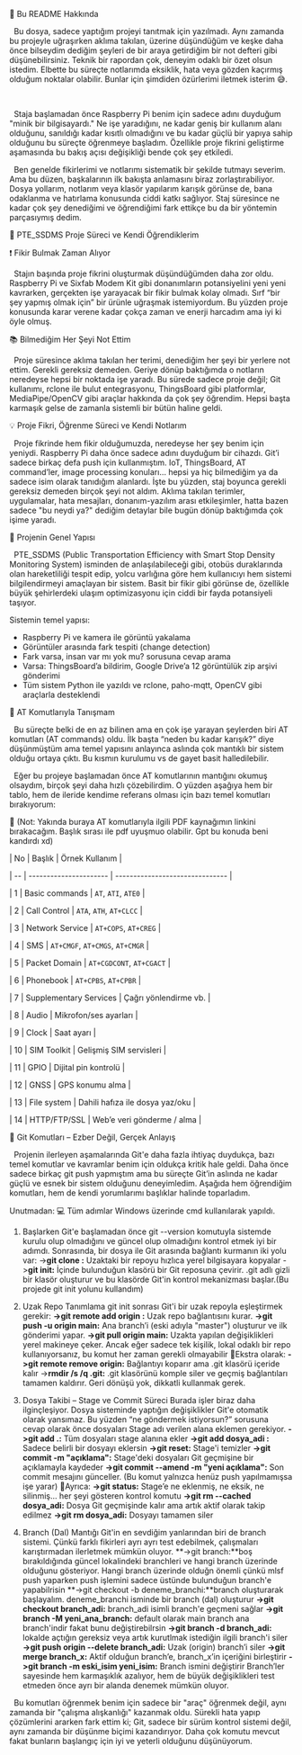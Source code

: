 📌 Bu README Hakkında

 	Bu dosya, sadece yaptığım projeyi tanıtmak için yazılmadı. Aynı zamanda bu projeyle uğraşırken aklıma takılan, üzerine düşündüğüm ve keşke daha önce bilseydim dediğim şeyleri de bir araya getirdiğim bir not defteri gibi düşünebilirsiniz. Teknik bir rapordan çok, deneyim odaklı bir özet olsun istedim. Elbette bu süreçte notlarımda eksiklik, hata veya gözden kaçırmış olduğum noktalar olabilir. Bunlar için şimdiden özürlerimi iletmek isterim 😅.

 

 	Staja başlamadan önce Raspberry Pi benim için sadece adını duyduğum "minik bir bilgisayardı." Ne işe yaradığını, ne kadar geniş bir kullanım alanı olduğunu, sanıldığı kadar kısıtlı olmadığını ve bu kadar güçlü bir yapıya sahip olduğunu bu süreçte öğrenmeye başladım. Özellikle proje fikrini geliştirme aşamasında bu bakış açısı değişikliği bende çok şey etkiledi.



 	Ben genelde fikirlerimi ve notlarımı sistematik bir şekilde tutmayı severim. Ama bu düzen, başkalarının ilk bakışta anlamasını biraz zorlaştırabiliyor. Dosya yollarım, notlarım veya klasör yapılarım karışık görünse de, bana odaklanma ve hatırlama konusunda ciddi katkı sağlıyor. Staj süresince ne kadar çok şey denediğimi ve öğrendiğimi fark ettikçe bu da bir yöntemin parçasıymış dedim.



🚏 PTE\_SSDMS Proje Süreci ve Kendi Öğrendiklerim

❗ Fikir Bulmak Zaman Alıyor

 	Stajın başında proje fikrini oluşturmak düşündüğümden daha zor oldu. Raspberry Pi ve Sixfab Modem Kit gibi donanımların potansiyelini yeni yeni kavrarken, gerçekten işe yarayacak bir fikir bulmak kolay olmadı. Sırf “bir şey yapmış olmak için” bir ürünle uğraşmak istemiyordum. Bu yüzden proje konusunda karar verene kadar çokça zaman ve enerji harcadım ama iyi ki öyle olmuş.


📚 Bilmediğim Her Şeyi Not Ettim

 	Proje süresince aklıma takılan her terimi, denediğim her şeyi bir yerlere not ettim. Gerekli gereksiz demeden. Geriye dönüp baktığımda o notların neredeyse hepsi bir noktada işe yaradı. Bu sürede sadece proje değil; Git kullanımı, rclone ile bulut entegrasyonu, ThingsBoard gibi platformlar, MediaPipe/OpenCV gibi araçlar hakkında da çok şey öğrendim. Hepsi başta karmaşık gelse de zamanla sistemli bir bütün haline geldi.


💡 Proje Fikri, Öğrenme Süreci ve Kendi Notlarım

&nbsp;	Proje fikrinde hem fikir olduğumuzda, neredeyse her şey benim için yeniydi. Raspberry Pi daha önce sadece adını duyduğum bir cihazdı. Git’i sadece birkaç defa push için kullanmıştım. IoT, ThingsBoard, AT command’ler, image processing konuları… hepsi ya hiç bilmediğim ya da sadece isim olarak tanıdığım alanlardı. İşte bu yüzden, staj boyunca gerekli gereksiz demeden birçok şeyi not aldım. Aklıma takılan terimler, uygulamalar, hata mesajları, donanım-yazılım arası etkileşimler, hatta bazen sadece "bu neydi ya?" dediğim detaylar bile bugün dönüp baktığımda çok işime yaradı.


🎯 Projenin Genel Yapısı

&nbsp;	PTE\_SSDMS (Public Transportation Efficiency with Smart Stop Density Monitoring System) isminden de anlaşılabileceği gibi, otobüs duraklarında olan hareketliliği tespit edip, yolcu varlığına göre hem kullanıcıyı hem sistemi bilgilendirmeyi amaçlayan bir sistem. Basit bir fikir gibi görünse de, özellikle büyük şehirlerdeki ulaşım optimizasyonu için ciddi bir fayda potansiyeli taşıyor.

Sistemin temel yapısı:

* Raspberry Pi ve kamera ile görüntü yakalama
* Görüntüler arasında fark tespiti (change detection)
* Fark varsa, insan var mı yok mu? sorusuna cevap arama
* Varsa: ThingsBoard’a bildirim, Google Drive’a 12 görüntülük zip arşivi gönderimi
* Tüm sistem Python ile yazıldı ve rclone, paho-mqtt, OpenCV gibi araçlarla desteklendi 


📡 AT Komutlarıyla Tanışmam

&nbsp;	Bu süreçte belki de en az bilinen ama en çok işe yarayan şeylerden biri AT komutları (AT commands) oldu. İlk başta “neden bu kadar karışık?” diye düşünmüştüm ama temel yapısını anlayınca aslında çok mantıklı bir sistem olduğu ortaya çıktı. Bu kısmın kurulumu vs de gayet basit halledilebilir.
	
&nbsp;	Eğer bu projeye başlamadan önce AT komutlarının mantığını okumuş olsaydım, birçok şeyi daha hızlı çözebilirdim. O yüzden aşağıya hem bir tablo, hem de ileride kendime referans olması için bazı temel komutları bırakıyorum:

📎 (Not: Yakında buraya AT komutlarıyla ilgili PDF kaynağımın linkini bırakacağım. Başlık sırası ile pdf uyuşmuo olabilir. Gpt bu konuda beni kandırdı xd)

| No | Başlık                 | Örnek Kullanım                  |

| -- | ---------------------- | ------------------------------- |

| 1  | Basic commands         | `AT`, `ATI`, `ATE0`             |

| 2  | Call Control           | `ATA`, `ATH`, `AT+CLCC`         |

| 3  | Network Service        | `AT+COPS`, `AT+CREG`            |

| 4  | SMS                    | `AT+CMGF`, `AT+CMGS`, `AT+CMGR` |

| 5  | Packet Domain          | `AT+CGDCONT`, `AT+CGACT`        |

| 6  | Phonebook              | `AT+CPBS`, `AT+CPBR`            |

| 7  | Supplementary Services | Çağrı yönlendirme vb.           |

| 8  | Audio                  | Mikrofon/ses ayarları           |

| 9  | Clock                  | Saat ayarı                      |

| 10 | SIM Toolkit            | Gelişmiş SIM servisleri         |

| 11 | GPIO                   | Dijital pin kontrolü            |

| 12 | GNSS                   | GPS konumu alma                 |

| 13 | File system            | Dahili hafıza ile dosya yaz/oku |

| 14 | HTTP/FTP/SSL           | Web’e veri gönderme / alma      |



🧰 Git Komutları – Ezber Değil, Gerçek Anlayış

&nbsp;	Projenin ilerleyen aşamalarında Git'e daha fazla ihtiyaç duydukça, bazı temel komutlar ve kavramlar benim için oldukça kritik hale geldi. Daha önce sadece birkaç git push yapmıştım ama bu süreçte Git’in aslında ne kadar güçlü ve esnek bir sistem olduğunu deneyimledim. Aşağıda hem öğrendiğim komutları, hem de kendi yorumlarımı başlıklar halinde toparladım. 

Unutmadan: 💻 Tüm adımlar Windows üzerinde cmd kullanılarak yapıldı.
1. Başlarken
   	Git'e başlamadan önce git --version komutuyla sistemde kurulu olup olmadığını ve güncel olup olmadığını kontrol etmek iyi bir adımdı. Sonrasında, bir dosya ile Git arasında bağlantı kurmanın iki yolu var:
   	->**git clone <URL>:** Uzaktaki bir repoyu hızlıca yerel bilgisayara kopyalar
   	->**git init:** İçinde bulunduğun klasörü bir Git reposuna çevirir. .git adlı gizli bir klasör oluşturur ve bu klasörde Git'in kontrol mekanizması başlar.(Bu projede git init yolunu kullandım)
   
2. Uzak Repo Tanımlama
   git init sonrası Git'i bir uzak repoyla eşleştirmek gerekir:
   	**->git remote add origin <URL>:** Uzak repo bağlantısını kurar.
   	**->git push -u origin main:** Ana branch’i (eski adıyla "master") oluşturur ve ilk gönderimi yapar.
   	**->git pull origin main:** Uzakta yapılan değişiklikleri yerel makineye çeker. Ancak eğer sadece tek kişilik, lokal odaklı bir repo kullanıyorsanız, bu komut her zaman gerekli olmayabilir
   🥨Ekstra olarak:
   	**->git remote remove origin:** Bağlantıyı koparır ama .git klasörü içeride kalır
   	->**rmdir /s /q .git:** .git klasörünü komple siler ve geçmiş bağlantıları tamamen kaldırır. Geri dönüşü yok, dikkatli kullanmak gerek.
   
3. Dosya Takibi – Stage ve Commit Süreci
   	Burada işler biraz daha ilginçleşiyor. Dosya sisteminde yaptığın değişiklikler Git'e otomatik olarak yansımaz. Bu yüzden “ne göndermek istiyorsun?” sorusuna cevap olarak önce dosyaları Stage adı verilen alana eklemen gerekiyor.
   	**->git add .:** Tüm dosyaları stage alanına ekler
   	**->git add dosya\_adi :** Sadece belirli bir dosyayı eklersin
   	**->git reset:** Stage'i temizler
   	**->git commit -m "açıklama":** Stage'deki dosyaları Git geçmişine bir açıklamayla kaydeder
   	**->git commit --amend -m "yeni açıklama":** Son commit mesajını günceller. (Bu komut yalnızca henüz push yapılmamışsa işe yarar)
   🍜Ayrıca:
   	**->git status:** Stage’e ne eklenmiş, ne eksik, ne silinmiş… her şeyi gösteren kontrol komutu
   	**->git rm --cached dosya\_adi:** Dosya Git geçmişinde kalır ama artık aktif olarak takip edilmez
   	**->git rm dosya\_adi:** Dosyayı tamamen siler
   
4. Branch (Dal) Mantığı
   	Git'in en sevdiğim yanlarından biri de branch sistemi. Çünkü farklı fikirleri ayrı ayrı test edebilmek, çalışmaları karıştırmadan ilerletmek mümkün oluyor.
   	**->git branch:**boş bırakıldığında güncel lokalindeki branchleri ve hangi branch üzerinde olduğunu gösteriyor. Hangi branch üzerinde olduğn önemli çünkü mlsf push yaparken push işlemini sadece üstünde bulunduğun branch'e yapabilrisin
   	**->git checkout -b deneme\_branchi:**branch oluşturarak başlayalım. deneme\_branchi isminde bir branch (dal) oluşturur
   	**->git checkout branch\_adi:** branch\_adi isimli branch'e geçmeni sağlar
   	**->git branch -M yeni\_ana\_branch:** default olarak main branch ana branch'indir fakat bunu değiştirebilrsin
   	**->git branch -d branch\_adi:** lokalde açtığın gereksiz veya artık kurutlmak istediğin ilgili branch'i siler
   	**->git push origin --delete branch\_adi:** Uzak (origin) branch’i siler
   	**->git merge branch\_x:** Aktif olduğun branch’e, branch\_x’in içeriğini birleştirir
   	**->git branch -m eski\_isim yeni\_isim:** Branch ismini değiştirir
   Branch’ler sayesinde hem karmaşıklık azalıyor, hem de büyük değişiklikleri test etmeden önce ayrı bir alanda denemek mümkün oluyor. 

&nbsp;	Bu komutları öğrenmek benim için sadece bir "araç" öğrenmek değil, aynı zamanda bir "çalışma alışkanlığı" kazanmak oldu. Sürekli hata yapıp çözümlerini ararken fark ettim ki; Git, sadece bir sürüm kontrol sistemi değil, aynı zamanda bir düşünme biçimi kazandırıyor. Daha çok komutu mevcut fakat bunların başlangıç için iyi ve yeterli olduğunu düşünüyorum.